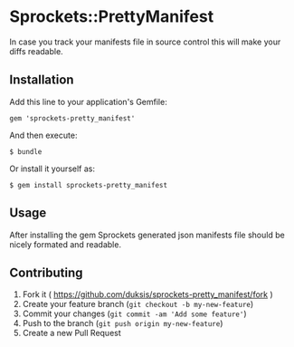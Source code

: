 # Sprockets::PrettyManifest

In case you track your manifests file in source control this will make your diffs readable.

## Installation

Add this line to your application's Gemfile:

    gem 'sprockets-pretty_manifest'

And then execute:

    $ bundle

Or install it yourself as:

    $ gem install sprockets-pretty_manifest

## Usage

After installing the gem Sprockets generated json manifests file should be
nicely formated and readable.

## Contributing

1. Fork it ( https://github.com/duksis/sprockets-pretty_manifest/fork )
2. Create your feature branch (`git checkout -b my-new-feature`)
3. Commit your changes (`git commit -am 'Add some feature'`)
4. Push to the branch (`git push origin my-new-feature`)
5. Create a new Pull Request
